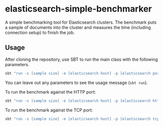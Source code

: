 # elasticsearch-simple-benchmarker

A simple benchmarking tool for Elasticsearch clusters. The benchmark puts a sample of documents into the cluster and measures the time (including connection setup) to finish the job.

## Usage

After cloning the repository, use SBT to run the main class with the following parameters. 

```bash
sbt "run -s [sample size] -e [elasticsearch host] -p [elasticsearch port] -n [elasticsearch cluster name] [-h]"
```
You can leave out any parameters to see the usage message (```sbt run```).

To run the benchmark against the HTTP port:

```bash
sbt "run -s [sample size] -e [elasticsearch host] -p [elasticsearch http port] -n [elasticsearch cluster name] -h"
```

To run the benchmark against the TCP port:

```bash
sbt "run -s [sample size] -e [elasticsearch host] -p [elasticsearch tcp port] -n [elasticsearch cluster name]"
```
